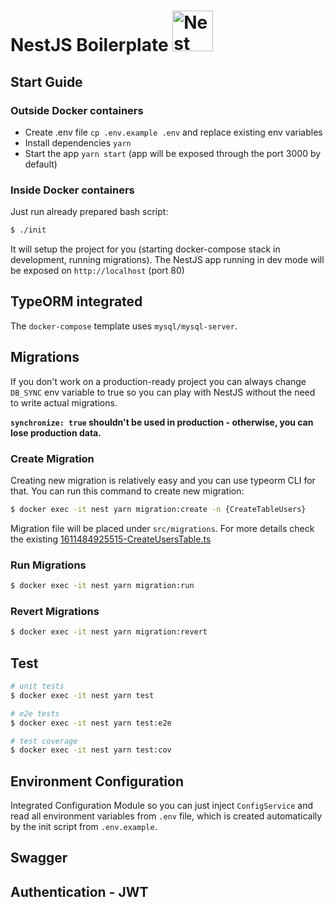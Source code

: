 <h1>NestJS Boilerplate
  <a
    href="http://nestjs.com/"
    target="blank"
  >
    <img
      src="https://nestjs.com/img/logo_text.svg"
      width="65"
      alt="Nest Logo"
    />
  </a>
</h1>

## Start Guide

### Outside Docker containers

- Create .env file `cp .env.example .env` and replace existing env variables
- Install dependencies `yarn`
- Start the app `yarn start` (app will be exposed through the port 3000 by default)

### Inside Docker containers

Just run already prepared bash script:
```bash
$ ./init
```
It will setup the project for you (starting docker-compose stack in development, running migrations).
The NestJS app running in dev mode will be exposed on `http://localhost` (port 80)

## TypeORM integrated
The `docker-compose` template uses `mysql/mysql-server`.
## Migrations

If you don't work on a production-ready project you can always change `DB_SYNC` env variable to true so you can play with NestJS without the need to write actual migrations.

**`synchronize: true` shouldn't be used in production - otherwise, you can lose production data.**

### Create Migration
Creating new migration is relatively easy and you can use typeorm CLI for that. You can run this command to create new migration:
```bash
$ docker exec -it nest yarn migration:create -n {CreateTableUsers}
```
Migration file will be placed under `src/migrations`. For more details check the existing [1611484925515-CreateUsersTable.ts](src/migrations/1611484925515-CreateUsersTable.ts)

### Run Migrations
```bash
$ docker exec -it nest yarn migration:run
```
### Revert Migrations
```bash
$ docker exec -it nest yarn migration:revert
```

## Test

```bash
# unit tests
$ docker exec -it nest yarn test

# e2e tests
$ docker exec -it nest yarn test:e2e

# test coverage
$ docker exec -it nest yarn test:cov
```

## Environment Configuration

Integrated Configuration Module so you can just inject `ConfigService`
and read all environment variables from `.env` file, which is created automatically by the init script from `.env.example`.

## Swagger

## Authentication - JWT

